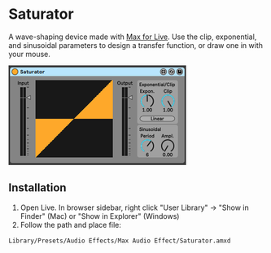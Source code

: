 # Saturator

A wave-shaping device made with [Max for Live](https://www.ableton.com/en/live/max-for-live/). Use the clip, exponential, and sinusoidal parameters to design a transfer function, or draw one in with your mouse.

![plot](./demo.png)

## Installation

1. Open Live. In browser sidebar, right click "User Library" -> "Show in Finder" (Mac) or "Show in Explorer" (Windows)
2. Follow the path and place file:
```
Library/Presets/Audio Effects/Max Audio Effect/Saturator.amxd
```
